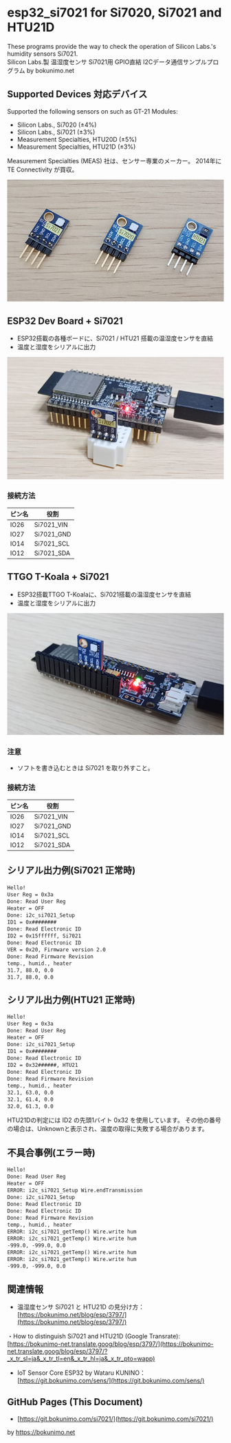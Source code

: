 # esp32_si7021 for Si7020, Si7021 and HTU21D

These programs provide the way to check the operation of Silicon Labs.'s humidity sensors Si7021.  
Silicon Labs.製 温湿度センサ Si7021用 GPIO直結 I2Cデータ通信サンプルプログラム by bokunimo.net  

## Supported Devices 対応デバイス

Supported the following sensors on such as GT-21 Modules:

- Silicon Labs., Si7020 (±4%)  
- Silicon Labs., Si7021 (±3%)  
- Measurement Specialties, HTU20D (±5%)  
- Measurement Specialties, HTU21D (±3%)  

Measurement Specialties (MEAS) 社は、センサー専業のメーカー。
2014年に TE Connectivity が買収。

![Supported Devices](pictures/gy-21.jpg)  

## ESP32 Dev Board + Si7021

- ESP32搭載の各種ボードに、Si7021 / HTU21 搭載の温湿度センサを直結
- 温度と湿度をシリアルに出力

![ESP32 Dev Board and Si7021](pictures/esp32_si7021.jpg)  

### 接続方法

|ピン名|役割      |
|------|----------|
|IO26  |Si7021_VIN|
|IO27  |Si7021_GND|
|IO14  |Si7021_SCL|
|IO12  |Si7021_SDA|

## TTGO T-Koala + Si7021

- ESP32搭載TTGO T-Koalaに、Si7021搭載の温湿度センサを直結
- 温度と湿度をシリアルに出力

![TTGO T-Koala and Si7021](pictures/ttgo_si7021.jpg)  

### 注意

- ソフトを書き込むときは Si7021 を取り外すこと。

### 接続方法

|ピン名|役割      |
|------|----------|
|IO26  |Si7021_VIN|
|IO27  |Si7021_GND|
|IO14  |Si7021_SCL|
|IO12  |Si7021_SDA|

## シリアル出力例(Si7021 正常時)

	Hello!
	User Reg = 0x3a
	Done: Read User Reg
	Heater = OFF
	Done: i2c_si7021_Setup
	ID1 = 0x########
	Done: Read Electronic ID
	ID2 = 0x15ffffff, Si7021
	Done: Read Electronic ID
	VER = 0x20, Firmware version 2.0
	Done: Read Firmware Revision
	temp., humid., heater
	31.7, 88.0, 0.0
	31.7, 88.0, 0.0

## シリアル出力例(HTU21 正常時)

	Hello!
	User Reg = 0x3a
	Done: Read User Reg
	Heater = OFF
	Done: i2c_si7021_Setup
	ID1 = 0x########
	Done: Read Electronic ID
	ID2 = 0x32######, HTU21
	Done: Read Electronic ID
	Done: Read Firmware Revision
	temp., humid., heater
	32.1, 63.0, 0.0
	32.1, 61.4, 0.0
	32.0, 61.3, 0.0

HTU21Dの判定には ID2 の先頭1バイト 0x32 を使用しています。
その他の番号の場合は、Unknownと表示され、温度の取得に失敗する場合があります。

## 不具合事例(エラー時)

	Hello!
	Done: Read User Reg
	Heater = OFF
	ERROR: i2c_si7021_Setup Wire.endTransmission
	Done: i2c_si7021_Setup
	Done: Read Electronic ID
	Done: Read Electronic ID
	Done: Read Firmware Revision
	temp., humid., heater
	ERROR: i2c_si7021_getTemp() Wire.write hum
	ERROR: i2c_si7021_getTemp() Wire.write hum
	-999.0, -999.0, 0.0
	ERROR: i2c_si7021_getTemp() Wire.write hum
	ERROR: i2c_si7021_getTemp() Wire.write hum
	-999.0, -999.0, 0.0

## 関連情報

* 温湿度センサ Si7021 と HTU21D の見分け方：  
[https://bokunimo.net/blog/esp/3797/](https://bokunimo.net/blog/esp/3797/)  

・How to distinguish Si7021 and HTU21D (Google Transrate):  
[https://bokunimo-net.translate.goog/blog/esp/3797/](https://bokunimo-net.translate.goog/blog/esp/3797/?_x_tr_sl=ja&_x_tr_tl=en&_x_tr_hl=ja&_x_tr_pto=wapp)  

* IoT Sensor Core ESP32 by Wataru KUNINO：  
[https://git.bokunimo.com/sens/](https://git.bokunimo.com/sens/)

## GitHub Pages (This Document)

* [https://git.bokunimo.com/si7021/](https://git.bokunimo.com/si7021/)

by <https://bokunimo.net>
